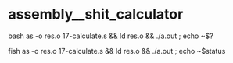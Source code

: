 # assembly__shit_calculator

bash
as -o res.o 17-calculate.s && ld res.o && ./a.out ; echo ~$? 

fish
as -o res.o 17-calculate.s && ld res.o && ./a.out ; echo ~$status 
